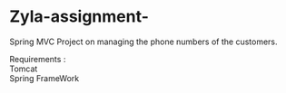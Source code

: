 # Zyla-assignment-

Spring MVC Project on managing the phone numbers of the customers. 

Requirements :<br>
Tomcat<br> 
Spring FrameWork

